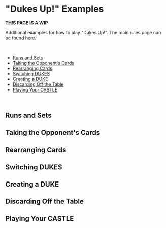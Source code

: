 "Dukes Up!" Examples
==================================================

**THIS PAGE IS A WIP**

Additional examples for how to play "Dukes Up!".
The main rules page can be found [here](index.html).

<br>

<!-- INDEX -->
* [Runs and Sets](#runs-and-sets)
* [Taking the Opponent's Cards](#taking-the-opponents-cards)
* [Rearranging Cards](#rearranging-cards)
* [Switching DUKES](#swapping-dukes)
* [Creating a DUKE](#creating-a-duke)
* [Discarding Off the Table](#discarding-off-the-table)
* [Playing Your CASTLE](#playing-your-castle)

<br>


Runs and Sets
--------------------------------------------------

Taking the Opponent's Cards
--------------------------------------------------

Rearranging Cards
--------------------------------------------------

Switching DUKES
--------------------------------------------------

Creating a DUKE
--------------------------------------------------

Discarding Off the Table
--------------------------------------------------

Playing Your CASTLE
--------------------------------------------------


